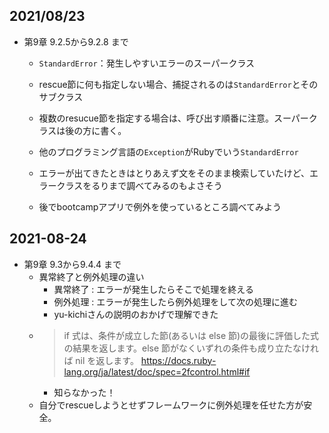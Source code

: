 ## 2021/08/23
- 第9章 9.2.5から9.2.8 まで
    - `StandardError`：発生しやすいエラーのスーパークラス
    - rescue節に何も指定しない場合、捕捉されるのは`StandardError`とそのサブクラス
    - 複数のresucue節を指定する場合は、呼び出す順番に注意。スーパークラスは後の方に書く。
    - 他のプログラミング言語の`Exception`がRubyでいう`StandardError`

    - エラーが出てきたときはとりあえず文をそのまま検索していたけど、エラークラスをるりまで調べてみるのもよさそう
    - 後でbootcampアプリで例外を使っているところ調べてみよう

## 2021\-08\-24
- 第9章 9.3から9.4.4 まで
    - 異常終了と例外処理の違い
        - 異常終了 : エラーが発生したらそこで処理を終える
        - 例外処理 : エラーが発生したら例外処理をして次の処理に進む
        - yu-kichiさんの説明のおかげで理解できた
    - > if 式は、条件が成立した節(あるいは else 節)の最後に評価した式の結果を返します。else 節がなくいずれの条件も成り立たなければ nil を返します。
https://docs.ruby-lang.org/ja/latest/doc/spec=2fcontrol.html#if
        - 知らなかった！
    - 自分でrescueしようとせずフレームワークに例外処理を任せた方が安全。

